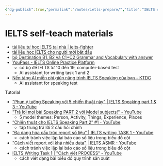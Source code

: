 ```yaml
---
{"dg-publish":true,"permalink":"/notes/ietls-prepare/","title":"IELTS self-teach materials","created":"2024-08-31T16:56:28+07:00","updated":"2025-01-09T22:40:27+07:00"}
---
```


# IELTS self-teach materials

- [tài liệu tự học IELTS tại nhà | ielts-fighter](https://ielts-fighter.com/tai-lieu/tai-lieu-tu-hoc-ielts-tai-nha_mt1484407263.html)
- [tài liệu học IELTS cho người mới bắt đầu](https://prepedu.com/vi/blog/tai-lieu-hoc-ielts-cho-nguoi-moi-bat-dau)
- [bộ Destination B1, B2 và C1+C2 Grammar and Vocabulary with answer](https://ielts-fighter.com/tin-tuc/destination-b1-b2-va-c1-c2-grammar-and-vocabulary-with-answer_mt1557031390.html)
- [YouPass - IELTS Online Practice Platform](https://youpass.vn/)
    - có bộ đề IELTS từ 10 đến 19, computer-based test
    - AI assistant for writing task 1 and 2
- [Nền tảng AI miễn phí giúp nâng trình IELTS Speaking của bạn - KTDC](https://ktdcgroup.vn/ielts-speaking-ai/)
    - AI assistant for speaking test

Tutorial
- ["Phun ý tưởng Speaking với 5 chiến thuật này" \| IELTS Speaking part 1 & 3 - YouTube](https://www.youtube.com/watch?v=A8C4QbLMn5M)
- ["Trả lời mọi bài Speaking PART 2 với Model subjects!" - YouTube](https://www.youtube.com/watch?v=i8q7m6zCfUo)
    - 5 model themes: Person, Activity, Things, Experience, Places
- [“Chiến thuật cho IELTS Speaking Part 2” #1 - YouTube](https://www.youtube.com/watch?v=kf7soK7saL4)
    - tập trung trả lời 2 câu hỏi chính
- [“Đa dạng hóa cấu trúc report số liệu” \| IELTS writing TASK 1 - YouTube](https://www.youtube.com/watch?v=IBfi9h56o3A)
    - cách tránh việc lặp lại báo cáo số liệu trong biểu đồ cột
- ["Cách viết report với khá nhiều data" \| IELTS ASMR - YouTube](https://www.youtube.com/watch?v=9v4n5KPlUH8&t=400s)
    - cách tránh việc lặp lại báo cáo số liệu trong biểu đồ cột
- [IELTS Writing Task 1 \| "Cách viết PROCESS" - YouTube](https://www.youtube.com/watch?v=6CLGxcBI_Xs)
    - cách viết dạng bài biểu đồ quy trình sản xuất